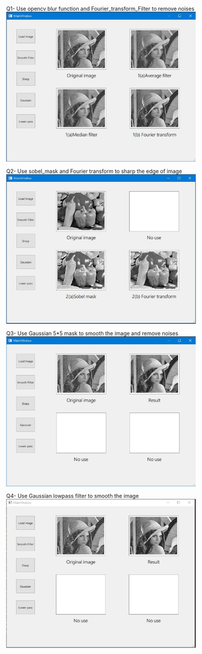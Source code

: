 Q1- Use opencv blur function and Fourier_transform_Filter to remove noises
![Logo](Q1_result.JPG)

Q2- Use sobel_mask and Fourier transform to sharp the edge of image
![Logo](Q2_result.JPG)

Q3- Use Gaussian 5*5 mask to smooth the image and remove noises
![Logo](Q3_result.JPG)

Q4- Use Gaussian lowpass filter to smooth the image 
![Logo](Q4result.JPG)
